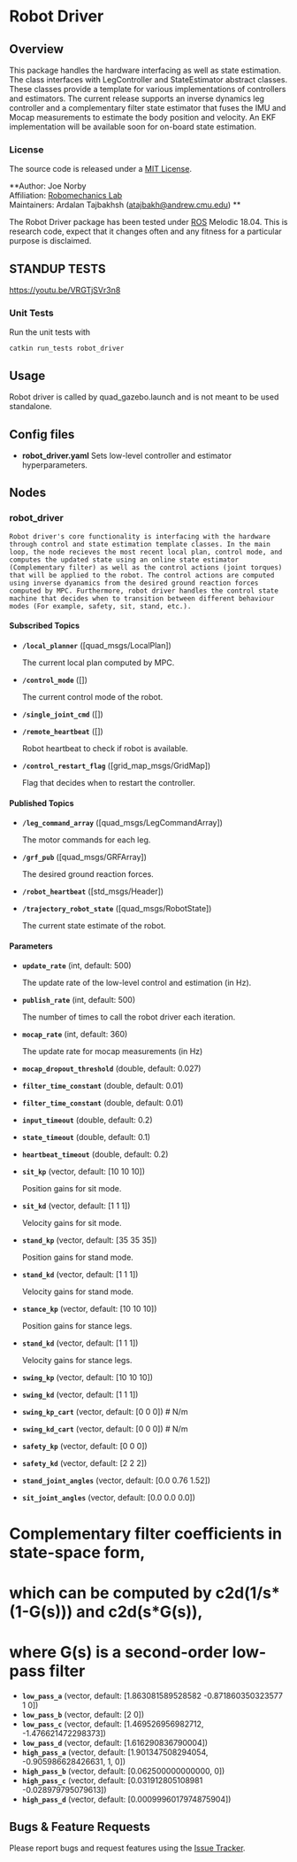 # Robot Driver

## Overview
This package handles the hardware interfacing as well as state estimation. The class interfaces with LegController and StateEstimator abstract classes. These classes provide a template for various implementations of controllers and estimators. The current release supports an inverse dynamics leg controller and a complementary filter state estimator that fuses the IMU and Mocap measurements to estimate the body position and velocity. An EKF implementation will be available soon for on-board state estimation. 

### License

The source code is released under a [MIT License](quad-sdk/LICENSE).

**Author: Joe Norby<br />
Affiliation: [Robomechanics Lab](https://www.cmu.edu/me/robomechanicslab/)<br />
Maintainers: Ardalan Tajbakhsh (atajbakh@andrew.cmu.edu) **

The Robot Driver package has been tested under [ROS] Melodic 18.04.
This is research code, expect that it changes often and any fitness for a particular purpose is disclaimed.

## STANDUP TESTS

https://youtu.be/VRGTjSVr3n8


### Unit Tests

Run the unit tests with

	catkin run_tests robot_driver

## Usage

Robot driver is called by quad_gazebo.launch and is not meant to be used standalone.  

## Config files

* **robot_driver.yaml** Sets low-level controller and estimator hyperparameters.

## Nodes

### robot_driver

    Robot driver's core functionality is interfacing with the hardware through control and state estimation template classes. In the main loop, the node recieves the most recent local plan, control mode, and computes the updated state using an online state estimator (Complementary filter) as well as the control actions (joint torques) that will be applied to the robot. The control actions are computed using inverse dyanamics from the desired ground reaction forces computed by MPC. Furthermore, robot driver handles the control state machine that decides when to transition between different behaviour modes (For example, safety, sit, stand, etc.).

#### Subscribed Topics

* **`/local_planner`** ([quad_msgs/LocalPlan])

	The current local plan computed by MPC.

* **`/control_mode`** ([])

	The current control mode of the robot.

* **`/single_joint_cmd`** ([])


* **`/remote_heartbeat`** ([])

    Robot heartbeat to check if robot is available. 

* **`/control_restart_flag`** ([grid_map_msgs/GridMap])

    Flag that decides when to restart the controller.


#### Published Topics

* **`/leg_command_array`** ([quad_msgs/LegCommandArray])

	The motor commands for each leg.

* **`/grf_pub`** ([quad_msgs/GRFArray])

    The desired ground reaction forces. 

* **`/robot_heartbeat`** ([std_msgs/Header])


* **`/trajectory_robot_state`** ([quad_msgs/RobotState])
    
    The current state estimate of the robot.

#### Parameters

* **`update_rate`** (int, default: 500)

	The update rate of the low-level control and estimation (in Hz).

* **`publish_rate`** (int, default: 500)

	The number of times to call the robot driver each iteration.

* **`mocap_rate`** (int, default: 360)

    The update rate for mocap measurements (in Hz)

* **`mocap_dropout_threshold`** (double, default: 0.027)

* **`filter_time_constant`** (double, default: 0.01)

* **`filter_time_constant`** (double, default: 0.01)

* **`input_timeout`** (double, default: 0.2)

* **`state_timeout`** (double, default: 0.1)

* **`heartbeat_timeout`** (double, default: 0.2)

* **`sit_kp`** (vector, default: [10 10 10])

    Position gains for sit mode.

* **`sit_kd`** (vector, default: [1 1 1])

    Velocity gains for sit mode.

* **`stand_kp`** (vector, default: [35 35 35])

    Position gains for stand mode.

* **`stand_kd`** (vector, default: [1 1 1])
    
    Velocity gains for stand mode.

* **`stance_kp`** (vector, default: [10 10 10])

    Position gains for stance legs.

* **`stand_kd`** (vector, default: [1 1 1])

    Velocity gains for stance legs.

* **`swing_kp`** (vector, default: [10 10 10])

* **`swing_kd`** (vector, default: [1 1 1])

* **`swing_kp_cart`** (vector, default: [0 0 0]) # N/m

* **`swing_kd_cart`** (vector, default: [0 0 0]) # N/m

* **`safety_kp`** (vector, default: [0 0 0])

* **`safety_kd`** (vector, default: [2 2 2])

* **`stand_joint_angles`** (vector, default: [0.0 0.76 1.52])

* **`sit_joint_angles`** (vector, default: [0.0 0.0 0.0])

# Complementary filter coefficients in state-space form, 
# which can be computed by c2d(1/s*(1-G(s))) and c2d(s*G(s)), 
# where G(s) is a second-order low-pass filter
* **`low_pass_a`** (vector, default: [1.863081589528582 -0.871860350323577 1 0])
* **`low_pass_b`** (vector, default: [2 0])
* **`low_pass_c`** (vector, default: [1.469526956982712, -1.476621472298373])
* **`low_pass_d`** (vector, default: [1.616290836790004])
* **`high_pass_a`** (vector, default: [1.901347508294054, -0.905986628426631, 1, 0])
* **`high_pass_b`** (vector, default: [0.062500000000000, 0])
* **`high_pass_c`** (vector, default: [0.031912805108981 -0.028979795079613])
* **`high_pass_d`** (vector, default: [0.0009996017974875904])

## Bugs & Feature Requests

Please report bugs and request features using the [Issue Tracker](https://github.com/robomechanics/quad-sdk/issues).

[ROS]: http://www.ros.org
[rviz]: http://wiki.ros.org/rviz
[Eigen]: http://eigen.tuxfamily.org
[std_srvs/Trigger]: http://docs.ros.org/api/std_srvs/html/srv/Trigger.html
[sensor_msgs/Temperature]: http://docs.ros.org/api/sensor_msgs/html/msg/Temperature.html
